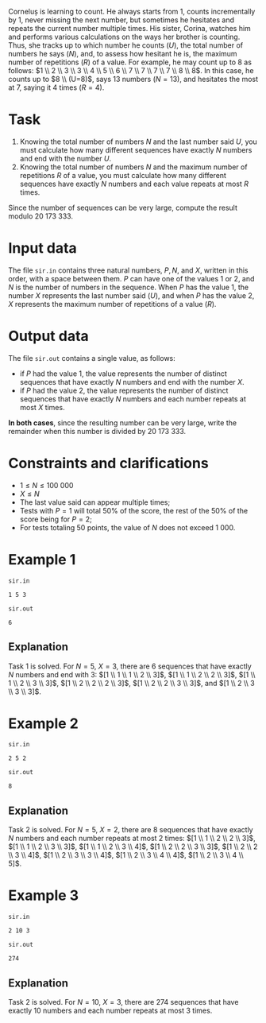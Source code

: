 Corneluș is learning to count. He always starts from $1$, counts incrementally by $1$, never missing the next number, but sometimes he hesitates and repeats the current number multiple times. His sister, Corina, watches him and performs various calculations on the ways her brother is counting. Thus, she tracks up to which number he counts $(U)$, the total number of numbers he says $(N)$, and, to assess how hesitant he is, the maximum number of repetitions $(R)$ of a value. For example, he may count up to $8$ as follows: $1 \\ 2 \\ 3 \\ 3 \\ 4 \\ 5 \\ 6 \\ 7 \\ 7 \\ 7 \\ 7 \\ 8 \\ 8$. In this case, he counts up to $8 \\ (U=8)$, says $13$ numbers $(N=13)$, and hesitates the most at $7$, saying it $4$ times $(R=4)$.

# Task

1) Knowing the total number of numbers $N$ and the last number said $U$, you must calculate how many different sequences have exactly $N$ numbers and end with the number $U$.
2) Knowing the total number of numbers $N$ and the maximum number of repetitions $R$ of a value, you must calculate how many different sequences have exactly $N$ numbers and each value repeats at most $R$ times.

Since the number of sequences can be very large, compute the result modulo $20\ 173\ 333$.

# Input data

The file `sir.in` contains three natural numbers, $P, N$, and $X$, written in this order, with a space between them. $P$ can have one of the values $1$ or $2$, and $N$ is the number of numbers in the sequence. When $P$ has the value $1$, the number $X$ represents the last number said $(U)$, and when $P$ has the value $2$, $X$ represents the maximum number of repetitions of a value $(R)$.

# Output data

The file `sir.out` contains a single value, as follows:

* if $P$ had the value $1$, the value represents the number of distinct sequences that have exactly $N$ numbers and end with the number $X$.
* if $P$ had the value $2$, the value represents the number of distinct sequences that have exactly $N$ numbers and each number repeats at most $X$ times.

**In both cases**, since the resulting number can be very large, write the remainder when this number is divided by $20\ 173\ 333$.

# Constraints and clarifications

* $1 \leq N \leq 100\ 000$
* $X \leq N$
* The last value said can appear multiple times;
* Tests with $P=1$ will total $50\%$ of the score, the rest of the $50\%$ of the score being for $P=2$;
* For tests totaling 50 points, the value of $N$ does not exceed $1\ 000$.

# Example 1

`sir.in`
```
1 5 3
```

`sir.out`
```
6
```

## Explanation

Task $1$ is solved. For $N=5$, $X=3$, there are $6$ sequences that have exactly $N$ numbers and end with $3$: $[1 \\ 1 \\ 1 \\ 2 \\ 3]$,  $[1 \\ 1 \\ 2 \\ 2 \\ 3]$, $[1 \\ 1 \\ 2 \\ 3 \\ 3]$, $[1 \\ 2 \\ 2 \\ 2 \\ 3]$, $[1 \\ 2 \\ 2 \\ 3 \\ 3]$, and $[1 \\ 2 \\ 3 \\ 3 \\ 3]$.

# Example 2

`sir.in`
```
2 5 2
```

`sir.out`
```
8
```

## Explanation

Task $2$ is solved. For $N=5$, $X=2$, there are $8$ sequences that have exactly $N$ numbers and each number repeats at most $2$ times: $[1 \\ 1 \\ 2 \\ 2 \\ 3]$, $[1 \\ 1 \\ 2 \\ 3 \\ 3]$, $[1 \\ 1 \\ 2 \\ 3 \\ 4]$, $[1 \\ 2 \\ 2 \\ 3 \\ 3]$, $[1 \\ 2 \\ 2 \\ 3 \\ 4]$, $[1 \\ 2 \\ 3 \\ 3 \\ 4]$, $[1 \\ 2 \\ 3 \\ 4 \\ 4]$, $[1 \\ 2 \\ 3 \\ 4 \\ 5]$.

# Example 3

`sir.in`
```
2 10 3
```

`sir.out`
```
274
```

## Explanation

Task $2$ is solved. For $N=10$, $X=3$, there are $274$ sequences that have exactly $10$ numbers and each number repeats at most $3$ times.